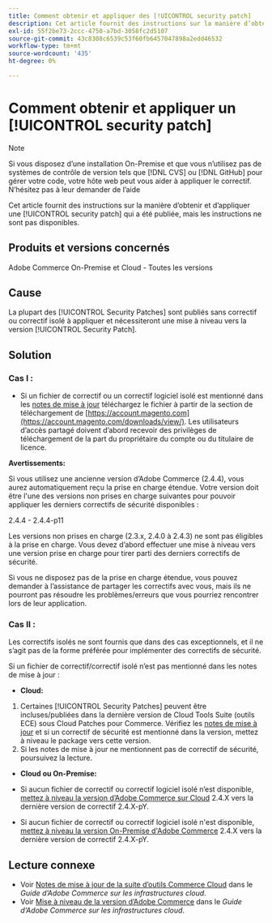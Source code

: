 ```yaml
---
title: Comment obtenir et appliquer des [!UICONTROL security patch]
description: Cet article fournit des instructions sur la manière d’obtenir et d’appliquer une [!UICONTROL security patch] qui a été publiée, mais les instructions ne sont pas disponibles.
exl-id: 55f2be73-2ccc-4750-a7bd-3058fc2d5107
source-git-commit: 43c8308c6539c53f60fb6457047898a2edd46532
workflow-type: tm+mt
source-wordcount: '435'
ht-degree: 0%

---
```


# Comment obtenir et appliquer un [!UICONTROL security patch]

>[!NOTE]
>Si vous disposez d’une installation On-Premise et que vous n’utilisez pas de systèmes de contrôle de version tels que [!DNL CVS] ou [!DNL GitHub] pour gérer votre code, votre hôte web peut vous aider à appliquer le correctif. N’hésitez pas à leur demander de l’aide

Cet article fournit des instructions sur la manière d’obtenir et d’appliquer une [!UICONTROL security patch] qui a été publiée, mais les instructions ne sont pas disponibles.

## Produits et versions concernés

Adobe Commerce On-Premise et Cloud - Toutes les versions


## Cause

La plupart des [!UICONTROL Security Patches] sont publiés sans correctif ou correctif isolé à appliquer et nécessiteront une mise à niveau vers la version [!UICONTROL Security Patch].

## Solution


### Cas I :

* Si un fichier de correctif ou un correctif logiciel isolé est mentionné dans les [notes de mise à jour](https://experienceleague.adobe.com/en/docs/commerce-on-cloud/user-guide/release-notes/cloud-tools-suite) téléchargez le fichier à partir de la section de téléchargement de [https://account.magento.com](https://account.magento.com/downloads/view/). Les utilisateurs d’accès partagé doivent d’abord recevoir des privilèges de téléchargement de la part du propriétaire du compte ou du titulaire de licence.

**Avertissements:**

Si vous utilisez une ancienne version d’Adobe Commerce (2.4.4), vous aurez automatiquement reçu la prise en charge étendue. Votre version doit être l&#39;une des versions non prises en charge suivantes pour pouvoir appliquer les derniers correctifs de sécurité disponibles :

2.4.4 - 2.4.4-p11

Les versions non prises en charge (2.3.x, 2.4.0 à 2.4.3) ne sont pas éligibles à la prise en charge. Vous devez d’abord effectuer une mise à niveau vers une version prise en charge pour tirer parti des derniers correctifs de sécurité.

Si vous ne disposez pas de la prise en charge étendue, vous pouvez demander à l’assistance de partager les correctifs avec vous, mais ils ne pourront pas résoudre les problèmes/erreurs que vous pourriez rencontrer lors de leur application.

### Cas II :

Les correctifs isolés ne sont fournis que dans des cas exceptionnels, et il ne s’agit pas de la forme préférée pour implémenter des correctifs de sécurité.

Si un fichier de correctif/correctif isolé n’est pas mentionné dans les notes de mise à jour :

* **Cloud:**

1. Certaines [!UICONTROL Security Patches] peuvent être incluses/publiées dans la dernière version de Cloud Tools Suite (outils ECE) sous Cloud Patches pour Commerce. Vérifiez les [notes de mise à jour](https://experienceleague.adobe.com/en/docs/commerce-cloud-service/user-guide/release-notes/cloud-tools-suite) et si un correctif de sécurité est mentionné dans la version, mettez à niveau le package vers cette version.
1. Si les notes de mise à jour ne mentionnent pas de correctif de sécurité, poursuivez la lecture.

* **Cloud ou On-Premise:**

* Si aucun fichier de correctif ou correctif logiciel isolé n’est disponible, [mettez à niveau la version d’Adobe Commerce sur Cloud](https://experienceleague.adobe.com/en/docs/commerce-cloud-service/user-guide/develop/upgrade/commerce-version) 2.4.X vers la dernière version de correctif 2.4.X-pY.
* Si aucun fichier de correctif ou correctif logiciel isolé n&#39;est disponible, [mettez à niveau la version On-Premise d&#39;Adobe Commerce](https://experienceleague.adobe.com/en/docs/commerce-operations/upgrade-guide/implementation/perform-upgrade) 2.4.X vers la dernière version de correctif 2.4.X-pY.

## Lecture connexe

* Voir [Notes de mise à jour de la suite d’outils Commerce Cloud](https://experienceleague.adobe.com/en/docs/commerce-cloud-service/user-guide/release-notes/cloud-tools-suite) dans le *Guide d’Adobe Commerce sur les infrastructures cloud*.
* Voir [Mise à niveau de la version d’Adobe Commerce](https://experienceleague.adobe.com/en/docs/commerce-cloud-service/user-guide/develop/upgrade/commerce-version) dans le *Guide d’Adobe Commerce sur les infrastructures cloud*.
